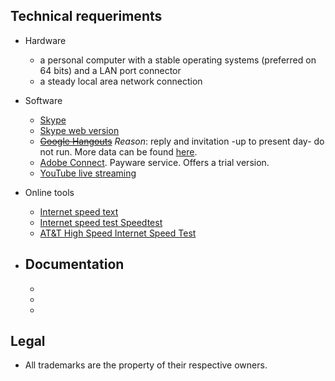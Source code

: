## Technical requeriments ##

* Hardware
     - a personal computer with a stable operating systems (preferred on 64 bits) and a LAN port connector
     - a steady local area network connection
 

* Software
     - [Skype](http://go.skype.com/windows.desktop.download)
     - [Skype web version](https://web.skype.com/)
     - ~~[Google Hangouts](https://hangouts.google.com/)~~ _Reason_: reply and invitation -up to present day- do not run. More data can be found [here](https://www.theverge.com/2018/11/30/18120199/google-hangouts-consumers-2020-chat-app-shut-down).
     - [Adobe Connect](https://www.adobe.com/products/adobeconnect.html). Payware service. Offers a trial version.
     - [YouTube live streaming](https://support.google.com/youtube/answer/2474026?hl=en)

* Online tools
     - [Internet speed text](https://fast.com/#)
     - [Internet speed test Speedtest](http://www.speedtest.net/)
     - [AT&T High Speed Internet Speed Test](http://speedtest.att.com/speedtest/)
     
* Documentation
     - 
     - 
     - 
     - 
     
## Legal ##

* All trademarks are the property of their respective owners.